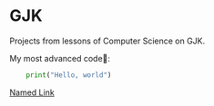 # GJK
Projects from lessons of Computer Science on GJK.

My most advanced code🤣:

```python
	print("Hello, world")
```

[Named Link](http://www.gjk.cz "Gymnázium Jana Keplera")
